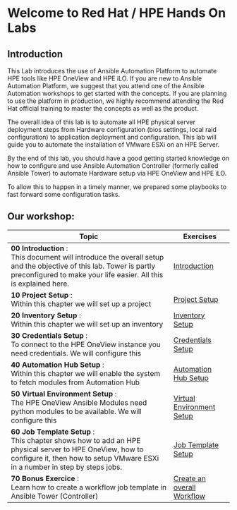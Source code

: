 
# Welcome to Red Hat / HPE Hands On Labs

## Introduction

This Lab introduces the use of Ansible Automation Platform to automate HPE tools like HPE OneView and HPE iLO. If you are new to Ansible Automation Platform, we suggest that you attend one of the Ansible Automation workshops to get started with the concepts. If you are planning to use the platform in production, we highly recommend attending the Red Hat official training to master the concepts as well as the product.

The overall idea of this lab is to automate all HPE physical server deployment steps from Hardware configuration (bios settings, local raid configuration) to application deployment and configuration. This lab will guide you to automate the installation of VMware ESXi on an HPE Server.

By the end of this lab, you should have a good getting started knowledge on how to configure and use Ansible Automation Controller (formerly called Ansible Tower) to automate Hardware setup via HPE OneView and HPE iLO.
 
To allow this to happen in a timely manner, we prepared some playbooks to fast forward some configuration tasks. 


## Our workshop:
| Topic   | Exercises  | 
|---|---|
| **00 Introduction** :<br> This document will introduce the overall setup and the objective of this lab. Tower is partly preconfigured to make your life easier. All this is explained here. | [Introduction](./exercises/00_introduction.md) |
| **10 Project Setup** :<br> Within this chapter we will set up a project | [Project Setup](./exercises/10_projectsetup.md) |
| **20 Inventory Setup** :<br> Within this chapter we will set up an inventory | [Inventory Setup](./exercises/20_inventorysetup.md) |
| **30 Credentials Setup** :<br> To connect to the HPE OneView instance you need credentials. We will configure this | [Credentials Setup](./exercises/30_credentialsetup.md) |
| **40 Automation Hub Setup** :<br> Within this chapter we will enable the system to fetch modules from Automation Hub | [Automation Hub Setup](./exercises/40_automationhubsetup.md) |
| **50 Virtual Environment Setup** :<br> The HPE OneView Ansible Modules need python modules to be available. We will configure this | [Virtual Environment Setup](./exercises/50_venvsetup.md) |
| **60 Job Template Setup** :<br> This chapter shows how to add an HPE physical server to HPE OneView, how to configure it, then how to setup VMware ESXi in a number in step by steps jobs.  | [Job Template Setup](./exercises/60_jobtemplatesetup.md) |
| **70 Bonus Exercice** :<br> Learn how to create a workflow job template in Ansible Tower (Controller)| [Create an overall Workflow](./exercises/70_workflow.md)


<!-- ## Our workshop:

 | Topic   | Exercises  | 
 |---|---|
 | **Prerequisites** : This document will explain the prerequisites for this workshop| [Prerequisites](./exercises/prerequisites.md) |
 | **Exercice 0** : This guide explains how to install Red Hat Ansible Tower (Controller)| [Ansible Tower Deployment](./exercises/ansible_tower_install.md) |
 | **Preparation** : This preparation guides you to setup the bastion host| [Prepare Bastion Host](./exercises/prepare_bastion_host.md) |
 | **Exercice 1** : This prerequisite guides you to setup git and vscode on your windows laptop| [Code Editor and Git on Windows](./exercises/code_editor_and_git_on_windows.md) |
 | **Exercice 2** : This prerequisites guides you to create a fork of the provided workshop repository| [Cloning Workshop Using Git](./exercises/git.md) |
 | **Exercice 3** : This exercise helps to create your first virtual environement in tower| [Setting up Virtual Environment](./exercises/virtual_environment.md) |
 | **Exercice 4** : This exercise introduces how to automate HPE OneView with Ansible Tower (Controller)| [Getting Started with HPE OneView](./exercises/getting_started_with_hpe_oneview.md) |
 | **Exercice 5** : This excerice automates HW manipulation via  HPE OneView with Ansible Tower (Controller)| [Automationg HPE OneView to manipulate Server Configuration](./exercises/oneview_server_config.md) |
 |  **Exercice 6** : This excerice automates deployment of ESXi with Ansible Tower (Controller)| [VMware ESXi Automated Deployment](./exercises/vmware_install.md)
-->
